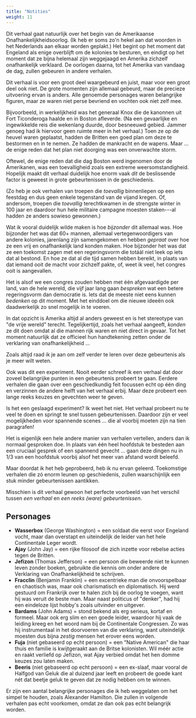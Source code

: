 ```yaml
---
title: "Notities"
weight: 11
---
```

Dit verhaal gaat natuurlijk over het begin van de Amerikaanse Onafhankelijkheidsoorlog. (Ik heb er soms zo'n hekel aan dat woorden in het Nederlands aan elkaar worden geplakt.) Het begint op het moment dat Engeland als enige overblijft om de kolonies te besturen, en eindigt op het moment dat ze bijna helemaal zijn weggejaagd en Amerika zichzelf onafhankelijk verklaard. De oorlogen daarna, tot het Amerika van vandaag de dag, zullen gebeuren in andere verhalen.

Dit verhaal is voor een groot deel waargebeurd en juist, maar voor een groot deel ook niet. De grote momenten zijn allemaal gebeurd, maar de precieze uitvoering ervan is anders. Alle genoemde personages waren belangrijke figuren, maar ze waren niet perse bevriend en vochten ook niet zelf mee.

Bijvoorbeeld, in werkelijkheid was het generaal Knox die de kanonnen uit Fort Ticonderoga haalde en in Boston afleverde. (Na een gevaarlijke en ingewikkelde reis die wekenlang duurde, door besneeuwd gebied. Jammer genoeg had ik hiervoor geen ruimte meer in het verhaal.) Toen ze op de heuvel waren geplaatst, hadden de Britten een goed plan om deze te bestormen en in te nemen. Ze hadden de mankracht en de wapens. Maar ... de enige reden dat het plan niet doorging was een onverwachte storm.

Oftewel, de enige reden dat die dag Boston werd ingenomen door de Amerikanen, was een toevalligheid zoals een extreme weersomstandigheid. Hopelijk maakt dit verhaal duidelijk hoe enorm vaak _dit_ de beslissende factor is geweest in grote gebeurtenissen in de geschiedenis.

(Zo heb je ook verhalen van troepen die _toevallig_ binnenliepen op een feestdag en dus geen enkele tegenstand van de vijand kregen. Of, andersom, troepen die _toevallig_ terechtkwamen in de strengste winter in 100 jaar en daardoor hun hele militaire campagne moesten staken---al hadden ze anders sowieso gewonnen.)

Wat ik vooral duidelijk wilde maken is hoe _bijzonder_ dit allemaal was. Hoe bijzonder het was dat 60+ mannen, allemaal vertegenwoordigers van andere kolonies, jarenlang zijn samengekomen en hebben _gepraat_ over hoe ze een vrij en onafhankelijk land konden maken. Hoe bijzonder het was dat ze een toekomst zagen met een regeringsvorm die totáál niet leek op iets dat al bestond. En hoe ze dat al die tijd samen hebben bereikt, in plaats van dat iemand ooit de macht voor zichzelf pakte, of, weet ik veel, het congres ooit is aangevallen.

Het is alsof we een congres zouden hebben met één afgevaardigde per land, van de hele wereld, die vijf jaar lang gaan _bespreken_ wat een betere regeringsvorm dan democratie is. Iets dat de meeste niet eens kunnen _bedenken_ op dit moment. Met het einddoel om die nieuwe ideeën ook daadwerkelijk zo snel mogelijk in te voeren.

In dat opzicht is Amerika altijd al anders geweest en is het stereotype van "de vrije wereld" terecht. Tegelijkertijd, zoals het verhaal aangeeft, _konden_ ze dit doen omdat al die mannen rijk waren en niet direct in gevaar. Tot het moment natuurlijk dat ze officieel hun handtekening zetten onder de verklaring van onafhankelijkheid ...

Zoals altijd raad ik je aan om zelf verder te leren over deze gebeurtenis als je meer wilt weten.

Ook was dit een experiment. Nooit eerder schreef ik een verhaal dat door zoveel belangrijke punten in een gebeurtenis probeert te gaan. Eerdere verhalen die gaan over een geschiedkundig feit focussen echt op één ding en verzinnen de andere helft van het verhaal erbij. Maar deze probeert een lange reeks keuzes en gevechten weer te geven.

Is het een geslaagd experiment? Ik weet het niet. Het verhaal probeert nu te veel te doen en springt te snel tussen gebeurtenissen. Daardoor zijn er veel mogelijkheden voor spannende scenes ... die al voorbij moeten zijn na tien paragrafen! 

Het is eigenlijk een hele andere manier van verhalen vertellen, anders dan ik normaal gesproken doe. In plaats van één heel hoofdstuk te besteden aan een cruciaal gesprek of een spannend gevecht ... gaan deze dingen nu in 1/3 van een hoofdstuk voorbij alsof het meer van afstand wordt beleefd.

Maar doordat ik het heb geprobeerd, heb ik nu ervan geleerd. Toekomstige verhalen die zó enorm leunen op geschiedenis, zullen waarschijnlijk een stuk minder gebeurtenissen aantikken.

Misschien is dit verhaal gewoon het perfecte voorbeeld van het verschil tussen _een verhaal_ en _een reeks (ware) gebeurtenissen_.

## Personages
* **Wasserbox** (George Washington) = een soldaat die eerst voor Engeland vocht, maar dan overstapt en uiteindelijk de leider van het hele Continentale Leger wordt.
* **Ajay** (John Jay) = een rijke filosoof die zich inzette voor rebelse acties tegen de Britten.
* **Jefizon** (Thomas Jefferson) = een persoon die beweerde niet te kunnen leven zonder boeken, gebruikte die kennis om onder andere de Verklaring van Onafhankelijkheid te schrijven.
* **Fracclin** (Benjamin Franklin) = een excentrieke man die onvoorspelbaar en chaotisch was, maar ook charismatisch en diplomatisch. Hij werd gestuurd om Frankrijk over te halen zich bij de oorlog te voegen, want hij was veruit de beste man. Maar naast politicus of "denker", had hij een eindeloze lijst hobby's zoals uitvinder en uitgever.
* **Bardams** (John Adams) = stond bekend als erg serieus, kortaf en formeel. Maar ook erg slim en een goede leider, waardoor hij vaak de leiding kreeg en het woord nam bij de Continentale Congressen. Zo was hij instrumentaal in het doorvoeren van die verklaring, want uiteindelijk moesten dus bijna _zestig_ mensen het erover eens worden.
* **Fuja** (niet gebaseerd op echt persoon) = een "Native American" die haar thuis en familie is kwijtgeraakt aan de Britse kolonisten. Wil méér actie en raakt verliefd op Jefizon, wat Ajay verbied omdat het hen domme keuzes zou laten maken.
* **Beeris** (niet gebaseerd op echt persoon) = een ex-slaaf, maar vooral de Halfgod van Geluk die al duizend jaar leeft en probeert de goede kant nét dat beetje geluk te geven dat ze nodig hebben om te winnen.

Er zijn een aantal belangrijke personages die ik heb weggelaten om het simpel te houden, zoals Alexander Hamilton. Die zullen in volgende verhalen pas echt voorkomen, omdat ze dan ook pas echt belangrijk worden.